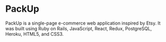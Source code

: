 # PackUp
PackUp is a single-page e-commerce web application inspired by Etsy. It was built using Ruby on Rails, JavaScript, React, Redux, PostgreSQL, Heroku, HTML5, and CSS3.
